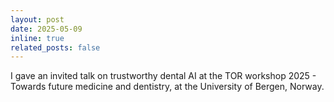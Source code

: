 ```yaml
---
layout: post
date: 2025-05-09
inline: true
related_posts: false
---
```


I gave an invited talk on trustworthy dental AI at the TOR workshop 2025 - Towards future medicine and dentistry, at the University of Bergen, Norway.
